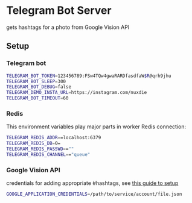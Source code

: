 # Telegram Bot Server
gets hashtags for a photo from Google Vision API

## Setup

### Telegram bot
````bash
TELEGRAM_BOT_TOKEN=123456789:FSw4TQw4gwaRARDfasdfaW$R@qrh9jhu
TELEGRAM_BOT_SLEEP=300
TELEGRAM_BOT_DEBUG=false
TELEGRAM_DEMO_INSTA_URL=https://instagram.com/nuxdie
TELEGRAM_BOT_TIMEOUT=60
````

### Redis
This environment variables play major parts in worker Redis connection:
````bash
TELEGRAM_REDIS_ADDR==localhost:6379
TELEGRAM_REDIS_DB=0=
TELEGRAM_REDIS_PASSWD==""
TELEGRAM_REDIS_CHANNEL=="queue"
````

### Google Vision API 
credentials for adding appropriate #hashtags,
see [this guide to setup](https://cloud.google.com/docs/authentication/getting-started)
````bash
GOOGLE_APPLICATION_CREDENTIALS=/path/to/service/account/file.json
````